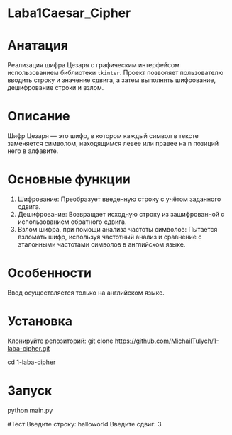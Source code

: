﻿# Laba1Caesar_Cipher
# Анатация
Реализация шифра Цезаря с графическим интерфейсом использованием библиотеки `tkinter`. Проект позволяет пользователю вводить строку и значение сдвига, а затем выполнять шифрование, дешифрование строки и взлом.
# Описание
Шифр Цезаря — это шифр, в котором каждый символ в тексте заменяется символом, находящимся левее или правее на n позиций него в алфавите.

# Основные функции
1. Шифрование: Преобразует введенную строку с учётом заданного сдвига.
2. Дешифрование: Возвращает исходную строку из зашифрованной с использованием обратного сдвига.
3. Взлом шифра, при помощи анализа частоты символов: Пытается взломать шифр, используя частотный анализ и сравнение с эталонными частотами символов в английском языке.
# Особенности
Ввод осуществляется только на английском языке.
# Установка
Клонируйте репозиторий:
   git clone https://github.com/MichailTulych/1-laba-cipher.git

cd 1-laba-cipher
# Запуск
python main.py

#Тест
Введите строку: halloworld
Введите сдвиг: 3
